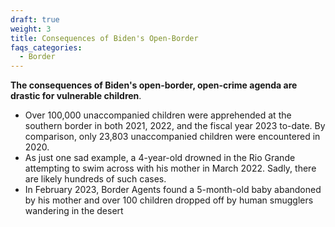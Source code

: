 ```yaml
---
draft: true
weight: 3
title: Consequences of Biden's Open-Border
faqs_categories:
  - Border
---
```

**The consequences of Biden's open-border, open-crime agenda are drastic for vulnerable children**. 

* Over 100,000 unaccompanied children were apprehended at the southern border in both 2021, 2022, and the fiscal year 2023 to-date. By comparison, only 23,803 unaccompanied children were encountered in 2020.
* As just one sad example, a 4-year-old drowned in the Rio Grande attempting to swim across with his mother in March 2022. Sadly, there are likely hundreds of such cases.
* In February 2023, Border Agents found a 5-month-old baby abandoned by his mother and over 100 children dropped off by human smugglers wandering in the desert